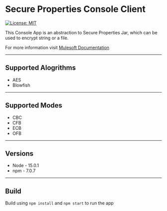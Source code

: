 # Secure Properties Console Client

[![License: MIT](https://img.shields.io/badge/License-MIT-yellow.svg)](https://opensource.org/licenses/MIT)

This Console App is an abstraction to Secure Properties Jar, which can be used to encrypt string or a file.

For more information visit [Mulesoft Documentation](https://docs.mulesoft.com/mule-runtime/4.3/secure-configuration-properties)

---

## Supported Alogrithms

- AES
- Blowfish

---

## Supported Modes

- CBC
- CFB
- ECB
- OFB

---

## Versions

- Node - 15.0.1
- npm - 7.0.7

---

## Build

Build using `npm install` and `npm start` to run the app
